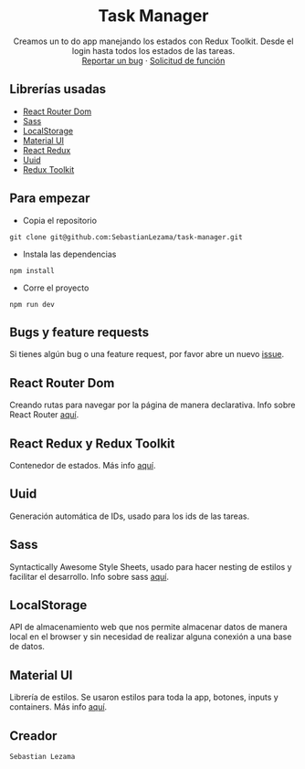 <h1 align="center" >Task Manager</h1>

<p align="center">
  Creamos un to do app manejando los estados con Redux Toolkit. Desde el login hasta todos los estados de las tareas.
  <br>
  <a href="https://github.com/SebastianLezama/task-manager/issues/new?template=bug.md">Reportar un bug</a>
  ·
  <a href="https://github.com/SebastianLezama/task-manager/issues/new?template=feature.md&labels=feature">Solicitud de función</a>
</p>

## Librerías usadas

- [React Router Dom](#react-router-dom)
- [Sass](#sass)
- [LocalStorage](#LocalStorage)
- [Material UI](#material-ui)
- [React Redux](#react-redux-y-redux-toolkit)
- [Uuid](#Uuid)
- [Redux Toolkit](#react-redux-y-redux-toolkit)

## Para empezar

- Copia el repositorio

```text
git clone git@github.com:SebastianLezama/task-manager.git
```

- Instala las dependencias

```text
npm install
```

- Corre el proyecto

```text
npm run dev
```

## Bugs y feature requests

Si tienes algún bug o una feature request, por favor abre un nuevo [issue](https://github.com/SebastianLezama/task-manager/issues/new).

## React Router Dom

Creando rutas para navegar por la página de manera declarativa.
Info sobre React Router [aquí](https://reactrouter.com/).

## React Redux y Redux Toolkit

Contenedor de estados. Más info [aquí](https://redux.js.org/introduction/getting-started).

## Uuid

Generación automática de IDs, usado para los ids de las tareas.

## Sass

Syntactically Awesome Style Sheets, usado para hacer nesting de estilos y facilitar el desarrollo. Info sobre sass [aquí](https://sass-lang.com/).

## LocalStorage

API de almacenamiento web que nos permite almacenar datos de manera local en el browser y sin necesidad de realizar alguna conexión a una base de datos.

## Material UI

Librería de estilos. Se usaron estilos para toda la app, botones, inputs y containers. Más info [aquí](https://mui.com/).

## Creador

`Sebastian Lezama`

